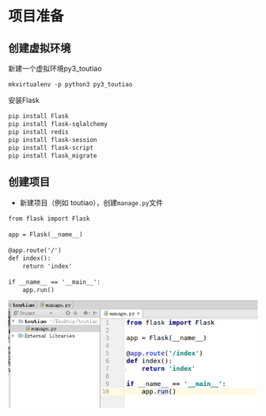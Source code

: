 # 项目准备

## 创建虚拟环境

新建一个虚拟环境py3\_toutiao

```
mkvirtualenv -p python3 py3_toutiao
```

安装Flask

```
pip install Flask
pip install flask-sqlalchemy
pip install redis
pip install flask-session
pip install flask-script
pip install flask_migrate
```

## 创建项目

* 新建项目（例如 toutiao），创建`manage.py`文件

```
from flask import Flask

app = Flask(__name__)

@app.route('/')
def index():
    return 'index'

if __name__ == '__main__':
    app.run()
```

![](/assets/创建项目.png)

